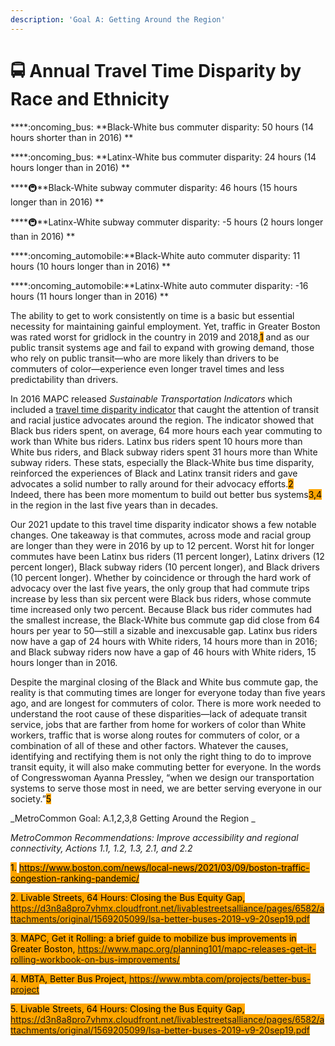 ```yaml
---
description: 'Goal A: Getting Around the Region'
---
```


# 🚍 Annual Travel Time Disparity by Race and Ethnicity

****:oncoming\_bus: **Black-White bus commuter disparity: 50 hours (14 hours shorter than in 2016) **

****:oncoming\_bus: **Latinx-White bus commuter disparity: 24 hours (14 hours longer than in 2016) **

****:metro:**Black-White subway commuter disparity: 46 hours (15 hours longer than in 2016) **

****:metro:**Latinx-White subway commuter disparity: -5 hours (2 hours longer than in 2016) **

****:oncoming\_automobile:**Black-White auto commuter disparity: 11 hours (10 hours longer than in 2016) **

****:oncoming\_automobile:**Latinx-White auto commuter disparity: -16 hours (11 hours longer than in 2016) **

&#x20;

The ability to get to work consistently on time is a basic but essential necessity for maintaining gainful employment. Yet, traffic in Greater Boston was rated worst for gridlock in the country in 2019 and 2018,<mark style="background-color:orange;">1</mark> and as our public transit systems age and fail to expand with growing demand, those who rely on public transit—who are more likely than drivers to be commuters of color—experience even longer travel times and less predictability than drivers. &#x20;

In 2016 MAPC released _Sustainable Transportation Indicators_ which included a [travel time disparity indicator](http://www.regionalindicators.org/topic\_areas/2#commuting-mode-disparity) that caught the attention of transit and racial justice advocates around the region. The indicator showed that Black bus riders spent, on average, 64 more hours each year commuting to work than White bus riders. Latinx bus riders spent 10 hours more than White bus riders, and Black subway riders spent 31 hours more than White subway riders. These stats, especially the Black-White bus time disparity, reinforced the experiences of Black and Latinx transit riders and gave advocates a solid number to rally around for their advocacy efforts.<mark style="background-color:orange;">2</mark> Indeed, there has been more momentum to build out better bus systems<mark style="background-color:orange;">3,4</mark> in the region in the last five years than in decades.&#x20;

Our 2021 update to this travel time disparity indicator shows a few notable changes. One takeaway is that commutes, across mode and racial group are longer than they were in 2016 by up to 12 percent. Worst hit for longer commutes have been Latinx bus riders (11 percent longer), Latinx drivers (12 percent longer), Black subway riders (10 percent longer), and Black drivers (10 percent longer). Whether by coincidence or through the hard work of advocacy over the last five years, the only group that had commute trips increase by less than six percent were Black bus riders, whose commute time increased only two percent. Because Black bus rider commutes had the smallest increase, the Black-White bus commute gap did close from 64 hours per year to 50—still a sizable and inexcusable gap. Latinx bus riders now have a gap of 24 hours with White riders, 14 hours more than in 2016; and Black subway riders now have a gap of 46 hours with White riders, 15 hours longer than in 2016.&#x20;

Despite the marginal closing of the Black and White bus commute gap, the reality is that commuting times are longer for everyone today than five years ago, and are longest for commuters of color. There is more work needed to understand the root cause of these disparities—lack of adequate transit service, jobs that are farther from home for workers of color than White workers, traffic that is worse along routes for commuters of color, or a combination of all of these and other factors. Whatever the causes, identifying and rectifying them is not only the right thing to do to improve transit equity, it will also make commuting better for everyone. In the words of Congresswoman Ayanna Pressley, “when we design our transportation systems to serve those most in need, we are better serving everyone in our society.”<mark style="background-color:orange;">5</mark>&#x20;

_MetroCommon Goal: A.1,2,3,8 Getting Around the Region _

_MetroCommon Recommendations: Improve accessibility and regional connectivity, Actions 1.1, 1.2, 1.3, 2.1, and 2.2_&#x20;

<mark style="background-color:orange;">1.</mark> [<mark style="background-color:orange;">https://www.boston.com/news/local-news/2021/03/09/boston-traffic-congestion-ranking-pandemic/</mark>](https://www.boston.com/news/local-news/2021/03/09/boston-traffic-congestion-ranking-pandemic/) <mark style="background-color:orange;"></mark>

<mark style="background-color:orange;">2. Livable Streets, 64 Hours: Closing the Bus Equity Gap, https://d3n8a8pro7vhmx.cloudfront.net/livablestreetsalliance/pages/6582/attachments/original/1569205099/lsa-better-buses-2019-v9-20sep19.pdf</mark>

<mark style="background-color:orange;">3. MAPC, Get it Rolling: a brief guide to mobilize bus improvements in Greater Boston, https://www.mapc.org/planning101/mapc-releases-get-it-rolling-workbook-on-bus-improvements/</mark>

<mark style="background-color:orange;">4. MBTA, Better Bus Project, https://www.mbta.com/projects/better-bus-project</mark>

<mark style="background-color:orange;">5. Livable Streets, 64 Hours: Closing the Bus Equity Gap, https://d3n8a8pro7vhmx.cloudfront.net/livablestreetsalliance/pages/6582/attachments/original/1569205099/lsa-better-buses-2019-v9-20sep19.pdf</mark>
